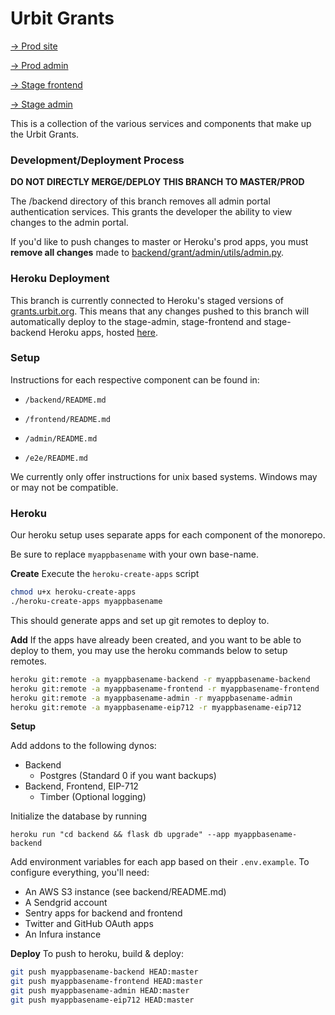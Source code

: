 # Urbit Grants

[→ Prod site](http://grants.urbit.org)

[→ Prod admin](http://grants-admin.urbit.org)

[→ Stage frontend](https://tlon-grant-stage-frontend.herokuapp.com)

[→ Stage admin](https://tlon-grant-stage-admin.herokuapp.com)

This is a collection of the various services and components that make up the Urbit Grants.

### Development/Deployment Process

**DO NOT DIRECTLY MERGE/DEPLOY THIS BRANCH TO MASTER/PROD** 

The /backend directory of this branch removes all admin portal authentication services.  This grants the developer the ability to view changes to the admin portal.  

If you'd like to push changes to master or Heroku's prod apps, you must **remove all changes** made to [backend/grant/admin/utils/admin.py](backend/grant/utils/admin.py).  

### Heroku Deployment

This branch is currently connected to Heroku's staged versions of [grants.urbit.org](https://grants.urbit.org/).  This means that any changes pushed to this branch will automatically deploy to the stage-admin, stage-frontend and stage-backend Heroku apps, hosted [here](https://tlon-grant-stage-frontend.herokuapp.com/).  

### Setup

Instructions for each respective component can be found in:

- `/backend/README.md`

- `/frontend/README.md`

- `/admin/README.md`

- `/e2e/README.md`

We currently only offer instructions for unix based systems. Windows may or may not be compatible.

### Heroku

Our heroku setup uses separate apps for each component of the monorepo.

Be sure to replace `myappbasename` with your own base-name.

**Create**
Execute the `heroku-create-apps` script

```bash
chmod u+x heroku-create-apps
./heroku-create-apps myappbasename
```

This should generate apps and set up git remotes to deploy to.

**Add**
If the apps have already been created, and you want to be able to deploy to them, you
may use the heroku commands below to setup remotes.

```bash
heroku git:remote -a myappbasename-backend -r myappbasename-backend
heroku git:remote -a myappbasename-frontend -r myappbasename-frontend
heroku git:remote -a myappbasename-admin -r myappbasename-admin
heroku git:remote -a myappbasename-eip712 -r myappbasename-eip712
```

**Setup**

Add addons to the following dynos:
* Backend
  * Postgres (Standard 0 if you want backups)
* Backend, Frontend, EIP-712
  * Timber (Optional logging)
  
Initialize the database by running

```
heroku run "cd backend && flask db upgrade" --app myappbasename-backend
```

Add environment variables for each app based on their `.env.example`. To configure everything, you'll need:
* An AWS S3 instance (see backend/README.md)
* A Sendgrid account
* Sentry apps for backend and frontend
* Twitter and GitHub OAuth apps
* An Infura instance

**Deploy**
To push to heroku, build & deploy:

```bash
git push myappbasename-backend HEAD:master
git push myappbasename-frontend HEAD:master
git push myappbasename-admin HEAD:master
git push myappbasename-eip712 HEAD:master
```
